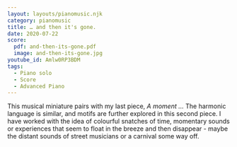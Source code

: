 ```yaml
---
layout: layouts/pianomusic.njk
category: pianomusic
title: … and then it's gone.
date: 2020-07-22
score:
  pdf: and-then-its-gone.pdf
  image: and-then-its-gone.jpg
youtube_id: Amlw0RP3BDM
tags:
  - Piano solo
  - Score
  - Advanced Piano
---
```


This musical miniature pairs with my last piece,  _A moment …_ The harmonic language is similar, and motifs are further explored in this second piece. I have worked with the idea of colourful snatches of time, momentary sounds or experiences that seem to float in the breeze and then disappear - maybe the distant sounds of street musicians or a carnival some way off.

